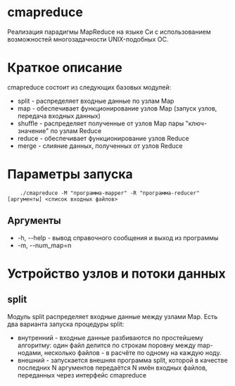 cmapreduce
==========

Реализация парадигмы MapReduce на языке Си с использованием возможностей многозадачности
UNIX-подобных ОС.

Краткое описание
================

cmapreduce состоит из следующих базовых модулей:
* split - распределяет входные данные по узлам Map
* map - обеспечивает функционирование узлов Map (запуск узлов, передача входных данных)
* shuffle - распределяет полученные от узлов Map пары "ключ-значение" по узлам Reduce
* reduce - обеспечивает функционирование узлов Reduce
* merge - слияние данных, полученных от узлов Reduce


Параметры запуска
=================

        ./cmapreduce -M "программа-mapper" -R "программа-reducer" [аргументы] <список входных файлов>

Аргументы
---------

* -h, --help - вывод справочного сообщения и выход из программы
* -m, --num_map=n

Устройство узлов и потоки данных
================================

split
-----

Модуль split распределяет входные данные между узлами Map. Есть два варианта запуска процедуры split:

* внутренний - входные данные разбиваются по простейшему алгоритму: один файл делится по строкам поровну между map-нодами,
        несколько файлов - в расчёте по одному на каждую ноду.
* внешний - запускается внешняя программа split, которой в качестве последних N аргументов передаётся N имён входных
        файлов, переданных через интерфейс cmapreduce
